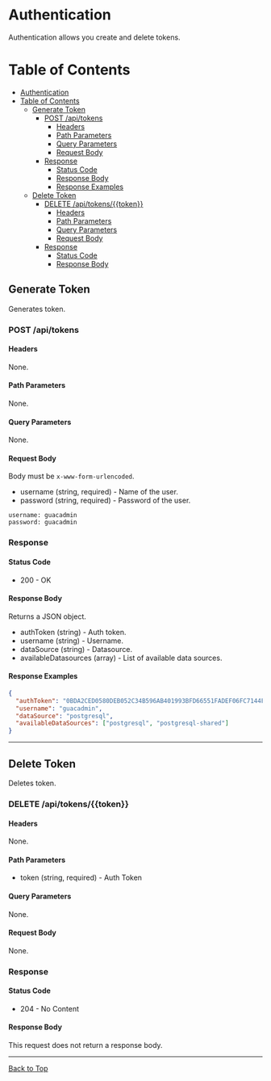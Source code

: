 # Authentication

Authentication allows you create and delete tokens.

# Table of Contents

- [Authentication](#authentication)
- [Table of Contents](#table-of-contents)
  - [Generate Token](#generate-token)
    - [POST /api/tokens](#post-apitokens)
      - [Headers](#headers)
      - [Path Parameters](#path-parameters)
      - [Query Parameters](#query-parameters)
      - [Request Body](#request-body)
    - [Response](#response)
      - [Status Code](#status-code)
      - [Response Body](#response-body)
      - [Response Examples](#response-examples)
  - [Delete Token](#delete-token)
    - [DELETE /api/tokens/{{token}}](#delete-apitokenstoken)
      - [Headers](#headers-1)
      - [Path Parameters](#path-parameters-1)
      - [Query Parameters](#query-parameters-1)
      - [Request Body](#request-body-1)
    - [Response](#response-1)
      - [Status Code](#status-code-1)
      - [Response Body](#response-body-1)

## Generate Token

Generates token.

### POST /api/tokens

#### Headers

None.

#### Path Parameters

None.

#### Query Parameters

None.

#### Request Body

Body must be `x-www-form-urlencoded`.

- username (string, required) - Name of the user.
- password (string, required) - Password of the user.

```
username: guacadmin
password: guacadmin
```

### Response

#### Status Code

- 200 - OK

#### Response Body

Returns a JSON object.

- authToken (string) - Auth token.
- username (string) - Username.
- dataSource (string) - Datasource.
- availableDatasources (array) - List of available data sources.

#### Response Examples

```json
{
  "authToken": "0BDA2CED0580DEB052C34B596AB401993BFD66551FADEF06FC7144F1D6318EE8",
  "username": "guacadmin",
  "dataSource": "postgresql",
  "availableDataSources": ["postgresql", "postgresql-shared"]
}
```

---

## Delete Token

Deletes token.

### DELETE /api/tokens/{{token}}

#### Headers

None.

#### Path Parameters

- token (string, required) - Auth Token

#### Query Parameters

None.

#### Request Body

None.

### Response

#### Status Code

- 204 - No Content

#### Response Body

This request does not return a response body.

---

[Back to Top](#authentication)

